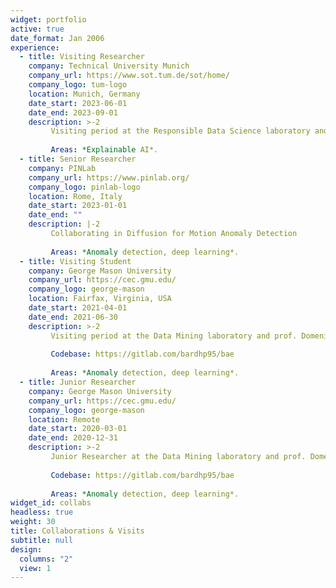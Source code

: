 ```yaml
---
widget: portfolio
active: true
date_format: Jan 2006
experience:
  - title: Visiting Researcher
    company: Technical University Munich
    company_url: https://www.sot.tum.de/sot/home/
    company_logo: tum-logo
    location: Munich, Germany
    date_start: 2023-06-01
    date_end: 2023-09-01
    description: >-2
         Visiting period at the Responsible Data Science laboratory and prof. Kasneci's research group. 
         
         Areas: *Explainable AI*.
  - title: Senior Researcher
    company: PINLab
    company_url: https://www.pinlab.org/
    company_logo: pinlab-logo
    location: Rome, Italy
    date_start: 2023-01-01
    date_end: ""
    description: |-2
         Collaborating in Diffusion for Motion Anomaly Detection
                 
         Areas: *Anomaly detection, deep learning*.
  - title: Visiting Student
    company: George Mason University
    company_url: https://cec.gmu.edu/
    company_logo: george-mason
    location: Fairfax, Virginia, USA
    date_start: 2021-04-01
    date_end: 2021-06-30
    description: >-2
         Visiting period at the Data Mining laboratory and prof. Domeniconi's research group.
         
         Codebase: https://gitlab.com/bardhp95/bae
         
         Areas: *Anomaly detection, deep learning*.
  - title: Junior Researcher
    company: George Mason University
    company_url: https://cec.gmu.edu/
    company_logo: george-mason
    location: Remote
    date_start: 2020-03-01
    date_end: 2020-12-31
    description: >-2
         Junior Researcher at the Data Mining laboratory and prof. Domeniconi's research group.
         
         Codebase: https://gitlab.com/bardhp95/bae
         
         Areas: *Anomaly detection, deep learning*.
widget_id: collabs
headless: true
weight: 30
title: Collaborations & Visits
subtitle: null
design:
  columns: "2"
  view: 1
---
```


